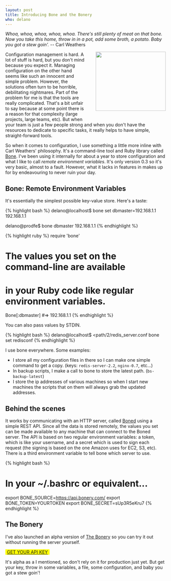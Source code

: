 ```yaml
---
layout: post
title: Introducing Bone and the Bonery
who: delano
---
```


*Whoa, whoa, whoa, whoa, whoa. There's still plenty of meat on that bone. Now you take this home, throw in in a pot, add some broth, a potato. Baby you got a stew goin'.* -- Carl Weathers

<img src="https://github.com/solutious/bone/raw/gh-pages/bone.png" width="220" height="186" align="right" border="0" style="padding-left:30px; padding-bottom: 30px;" />

Configuration management is hard. A lot of stuff is hard, but you don't mind because you expect it. Managing configuration on the other hand seems like such an innocent and simple problem. However, the solutions often turn to be horrible, debilitating nightmares. Part of the problem for me is that the tools are really complicated. That's a bit unfair to say because at some point there is a reason for that complexity (large projects, large teams, etc). But when your team is just a few people strong and when you don't have the resources to dedicate to specific tasks, it really helps to have simple, straight-forward tools.

So when it comes to configuration, I use something a little more inline with Carl Weathers' philosophy. It's a command-line tool and Ruby library called [Bone](https://github.com/solutious/bone/). I've been using it internally for about a year to store configuration and what I like to call *remote environment variables*. It's only version 0.3 so it's very basic, almost to a fault. However, what it lacks in features in makes up for by endeavouring to never ruin your day. 

## Bone: Remote Environment Variables ##

It's essentially the simplest possible key-value store. Here's a taste:

{% highlight bash %}
delano@localhost$ bone set dbmaster=192.168.1.1
192.168.1.1

delano@prodfe$ bone dbmaster
192.168.1.1
{% endhighlight %}   

{% highlight ruby %}
require 'bone'

# The values you set on the command-line are available
# in your Ruby code like regular environment variables.
Bone[:dbmaster]      #=> 192.168.1.1
{% endhighlight %}

You can also pass values by STDIN.

{% highlight bash %}
delano@localhost$ <path/2/redis_server.conf bone set redisconf
{% endhighlight %}
<!-- Do not remove this comment -->

I use bone everywhere. Some examples:

* I store all my configuration files in there so I can make one simple command to get a copy. (keys: `redis-server-2.2`, `nginx-0.7`, etc...)
* In backup scripts, I make a call to bone to store the latest path. (`bs-backup-latest`)
* I store the ip addresses of various machines so when I start new machines the scripts that on them will always grab the updated addresses.

## Behind the scenes ##

It works by communicating with an HTTP server, called [Boned](https://github.com/solutious/boned/) using a simple REST API. Since all the data is stored remotely, the values you set can be made available to any machine that can connect to the Boned server. The API is based on two regular environment variables: a token, which is like your username, and a secret which is used to sign each request (the signing is based on the one Amazon uses for EC2, S3, etc). There is a third environment variable to tell bone which server to use. 

{% highlight bash %}
# In your ~/.bashrc or equivalent...
export BONE_SOURCE=https://api.bonery.com/
export BONE_TOKEN=YOURTOKEN
export BONE_SECRET=sUp3R5eKru7
{% endhighlight %}


## The Bonery ##

I've also launched an alpha version of [The Bonery](http://bonery.com/) so you can try it out without running the server yourself. 

<a href="https://api.bonery.com/signup/alpha" title="The Bonery | Remote Environment Variables" style="color: #222; background-color: yellow; padding-left: 5px; padding-right: 5px"> GET YOUR API KEY </a>

It's alpha as a I mentioned, so don't rely on it for production just yet. But get your key, throw in some variables, a file, some configuration, and baby you got a stew goin'!

